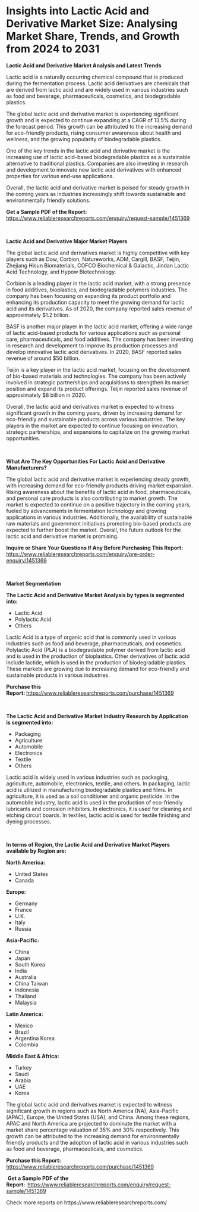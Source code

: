<p><h1>Insights into Lactic Acid and Derivative Market Size: Analysing Market Share, Trends, and Growth from 2024 to 2031</h1></p><p><strong>Lactic Acid and Derivative Market Analysis and Latest Trends</strong></p>
<p><p>Lactic acid is a naturally occurring chemical compound that is produced during the fermentation process. Lactic acid derivatives are chemicals that are derived from lactic acid and are widely used in various industries such as food and beverage, pharmaceuticals, cosmetics, and biodegradable plastics.</p><p>The global lactic acid and derivative market is experiencing significant growth and is expected to continue expanding at a CAGR of 13.5% during the forecast period. This growth can be attributed to the increasing demand for eco-friendly products, rising consumer awareness about health and wellness, and the growing popularity of biodegradable plastics.</p><p>One of the key trends in the lactic acid and derivative market is the increasing use of lactic acid-based biodegradable plastics as a sustainable alternative to traditional plastics. Companies are also investing in research and development to innovate new lactic acid derivatives with enhanced properties for various end-use applications.</p><p>Overall, the lactic acid and derivative market is poised for steady growth in the coming years as industries increasingly shift towards sustainable and environmentally friendly solutions.</p></p>
<p><strong>Get a Sample PDF of the Report:&nbsp;</strong> <a href="https://www.reliableresearchreports.com/enquiry/request-sample/1451369">https://www.reliableresearchreports.com/enquiry/request-sample/1451369</a></p>
<p>&nbsp;</p>
<p><strong>Lactic Acid and Derivative Major Market Players</strong></p>
<p><p>The global lactic acid and derivatives market is highly competitive with key players such as Dow, Corbion, Natureworks, ADM, Cargill, BASF, Teijin, Zhejiang Hisun Biomaterials, COFCO Biochemical & Galactic, Jindan Lactic Acid Technology, and Hypow Biotechnology.</p><p>Corbion is a leading player in the lactic acid market, with a strong presence in food additives, bioplastics, and biodegradable polymers industries. The company has been focusing on expanding its product portfolio and enhancing its production capacity to meet the growing demand for lactic acid and its derivatives. As of 2020, the company reported sales revenue of approximately $1.2 billion.</p><p>BASF is another major player in the lactic acid market, offering a wide range of lactic acid-based products for various applications such as personal care, pharmaceuticals, and food additives. The company has been investing in research and development to improve its production processes and develop innovative lactic acid derivatives. In 2020, BASF reported sales revenue of around $50 billion.</p><p>Teijin is a key player in the lactic acid market, focusing on the development of bio-based materials and technologies. The company has been actively involved in strategic partnerships and acquisitions to strengthen its market position and expand its product offerings. Teijin reported sales revenue of approximately $8 billion in 2020.</p><p>Overall, the lactic acid and derivatives market is expected to witness significant growth in the coming years, driven by increasing demand for eco-friendly and sustainable products across various industries. The key players in the market are expected to continue focusing on innovation, strategic partnerships, and expansions to capitalize on the growing market opportunities.</p></p>
<p>&nbsp;</p>
<p><strong>What Are The Key Opportunities For Lactic Acid and Derivative Manufacturers?</strong></p>
<p><p>The global lactic acid and derivative market is experiencing steady growth, with increasing demand for eco-friendly products driving market expansion. Rising awareness about the benefits of lactic acid in food, pharmaceuticals, and personal care products is also contributing to market growth. The market is expected to continue on a positive trajectory in the coming years, fueled by advancements in fermentation technology and growing applications in various industries. Additionally, the availability of sustainable raw materials and government initiatives promoting bio-based products are expected to further boost the market. Overall, the future outlook for the lactic acid and derivative market is promising.</p></p>
<p><strong>Inquire or Share Your Questions If Any Before Purchasing This Report:</strong> <a href="https://www.reliableresearchreports.com/enquiry/pre-order-enquiry/1451369">https://www.reliableresearchreports.com/enquiry/pre-order-enquiry/1451369</a></p>
<p>&nbsp;</p>
<p><strong>Market Segmentation</strong></p>
<p><strong>The Lactic Acid and Derivative Market Analysis by types is segmented into:</strong></p>
<p><ul><li>Lactic Acid</li><li>Polylactic Acid</li><li>Others</li></ul></p>
<p><p>Lactic Acid is a type of organic acid that is commonly used in various industries such as food and beverage, pharmaceuticals, and cosmetics. Polylactic Acid (PLA) is a biodegradable polymer derived from lactic acid and is used in the production of bioplastics. Other derivatives of lactic acid include lactide, which is used in the production of biodegradable plastics. These markets are growing due to increasing demand for eco-friendly and sustainable products in various industries.</p></p>
<p><strong>Purchase this Report:&nbsp;</strong><a href="https://www.reliableresearchreports.com/purchase/1451369">https://www.reliableresearchreports.com/purchase/1451369</a></p>
<p>&nbsp;</p>
<p><strong>The Lactic Acid and Derivative Market Industry Research by Application is segmented into:</strong></p>
<p><ul><li>Packaging</li><li>Agriculture</li><li>Automobile</li><li>Electronics</li><li>Textile</li><li>Others</li></ul></p>
<p><p>Lactic acid is widely used in various industries such as packaging, agriculture, automobile, electronics, textile, and others. In packaging, lactic acid is utilized in manufacturing biodegradable plastics and films. In agriculture, it is used as a soil conditioner and organic pesticide. In the automobile industry, lactic acid is used in the production of eco-friendly lubricants and corrosion inhibitors. In electronics, it is used for cleaning and etching circuit boards. In textiles, lactic acid is used for textile finishing and dyeing processes.</p></p>
<p>&nbsp;</p>
<p><strong>In terms of Region, the Lactic Acid and Derivative Market Players available by Region are:</strong></p>
<p>
    <p> <strong> North America: </strong>
        <ul>
            <li>United States</li>
            <li>Canada</li>
        </ul>
        </p> 
    <p> <strong> Europe: </strong>
        <ul>
            <li>Germany</li>
            <li>France</li>
            <li>U.K.</li>
            <li>Italy</li>
            <li>Russia</li>
        </ul>
        </p> 
    <p> <strong> Asia-Pacific: </strong>
        <ul>
            <li>China</li>
            <li>Japan</li>
            <li>South Korea</li>
            <li>India</li>
            <li>Australia</li>
            <li>China Taiwan</li>
            <li>Indonesia</li>
            <li>Thailand</li>
            <li>Malaysia</li>
        </ul>
        </p> 
    <p> <strong> Latin America: </strong>
        <ul>
            <li>Mexico</li>
            <li>Brazil</li>
            <li>Argentina Korea</li>
            <li>Colombia</li>
        </ul>
        </p> 
    <p> <strong> Middle East & Africa: </strong>
        <ul>
            <li>Turkey</li>
            <li>Saudi</li>
            <li>Arabia</li>
            <li>UAE</li>
            <li>Korea</li>
        </ul>
    </p>
    </p>
<p><p>The global lactic acid and derivatives market is expected to witness significant growth in regions such as North America (NA), Asia-Pacific (APAC), Europe, the United States (USA), and China. Among these regions, APAC and North America are projected to dominate the market with a market share percentage valuation of 35% and 30% respectively. This growth can be attributed to the increasing demand for environmentally friendly products and the adoption of lactic acid in various industries such as food and beverage, pharmaceuticals, and cosmetics.</p></p>
<p><strong>Purchase this Report: </strong><a href="https://www.reliableresearchreports.com/purchase/1451369">https://www.reliableresearchreports.com/purchase/1451369</a></p>
<p>&nbsp;<strong>Get a Sample PDF of the Report:&nbsp;&nbsp;</strong><a href="https://www.reliableresearchreports.com/enquiry/request-sample/1451369">https://www.reliableresearchreports.com/enquiry/request-sample/1451369</a></p>
<p><strong></strong></p>
<p>Check more reports on https://www.reliableresearchreports.com/</p>